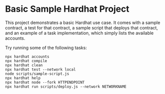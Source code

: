# Basic Sample Hardhat Project

This project demonstrates a basic Hardhat use case. It comes with a sample contract, a test for that contract, a sample script that deploys that contract, and an example of a task implementation, which simply lists the available accounts.

Try running some of the following tasks:

```shell
npx hardhat accounts
npx hardhat compile
npx hardhat clean
npx hardhat test --network local         
node scripts/sample-script.js
npx hardhat help
npx hardhat node --fork HTTPENDPOINT
npx hardhat run scripts/deploy.js --network NETWORKNAME

```
